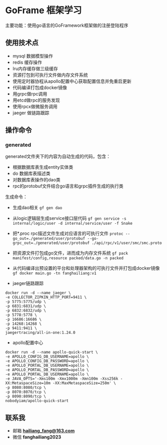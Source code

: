 # GoFrame 框架学习

主要功能：使用go语言的GoFramework框架做的注册登陆程序

## 使用技术点

- mysql 数据模型操作
- redis 缓存操作
- lru内存缓存做三级缓存
- 资源打包到可执行文件做内存文件系统
- 使用定时器协程从apollo配置中心获取配置信息并免重启更新
- 代码编译打包成docker镜像
- 用grpc做rpc调用
- 用etcd做rpc的服务发现
- 使用rpcx做微服务调用
- jaeger 做链路跟踪

## 操作命令

### generated
generated文件夹下的内容为自动生成的代码，包含：

- 根据数据库表生成entity实体类
- do 数据库表描述类
- 对数据库表操作的dao类
- rpc的protobuf文件结合go语言和grpc插件生成的执行类

生成命令：
- 生成dao相关
  `gf gen dao`
- 从logic逻辑层生成service接口层代码
  `gf gen service -s internal/logic/user -d internal/service/user -f Snake`
- 把*.proc rpc描述文件生成对应语言的可执行文件
  `protoc --go_out=./generated/user/protobuf --go-grpc_out=./generated/user/protobuf ./api/rpc/v1/user/smc/smc.proto`

- 把资源文件打包成go文件，进而成为内存文件系统
  `gf pack manifest/config,resource packed/data.go -n packed`

- 从代码编译出预设置的平台和处理器架构的可执行文件并打包成docker镜像
  `gf docker main.go -tn fanghailiang:v1`

- jaeger链路跟踪
````shell
docker run -d --name jaeger \
-e COLLECTOR_ZIPKIN_HTTP_PORT=9411 \
-p 5775:5775/udp \
-p 6831:6831/udp \
-p 6832:6832/udp \
-p 5778:5778 \
-p 16686:16686 \
-p 14268:14268 \
-p 9411:9411 \
jaegertracing/all-in-one:1.24.0
````

- apollo配置中心
````shell
docker run -d --name apollo-quick-start \
-e APOLLO_CONFIG_DB_USERNAME=apollo \
-e APOLLO_CONFIG_DB_PASSWORD=apollo \
-e APOLLO_PORTAL_DB_USERNAME=apollo \
-e APOLLO_PORTAL_DB_PASSWORD=apollo \
-e APOLLO_PORTAL_DB_USERNAME=apollo \
-e JAVA_OPTS='-Xms100m -Xmx1000m -Xmn100m -Xss256k -XX:MetaspaceSize=10m -XX:MaxMetaspaceSize=250m' \
-p 8080:8080/tcp \
-p 8070:8070/tcp \
-p 8090:8090/tcp \
nobodyiam/apollo-quick-start
```` 
  
## 联系我
- 邮箱 **hailiang_fang@163.com**
- 微信 **fanghailiang2023**